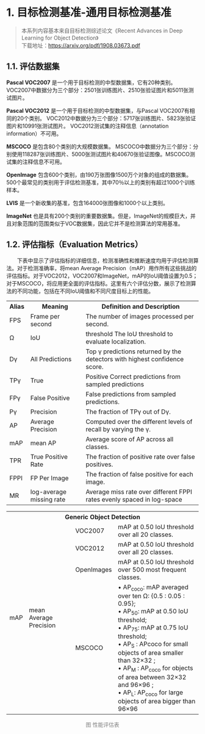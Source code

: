 # 1. 目标检测基准-通用目标检测基准
> 本系列内容基本来自目标检测综述论文《Recent Advances in Deep Learning for Object Detection》\
> 下载地址：https://arxiv.org/pdf/1908.03673.pdf

## 1.1. 评估数据集
**Pascal VOC2007** 是一个用于目标检测的中型数据集，它有20种类别。 VOC2007中数据分为三个部分：2501张训练图片、2510张验证图片和5011张测试图片。

**Pascal VOC2012** 是一个用于目标检测的中型数据集，与Pascal VOC2007有相同的20个类别。 VOC2012中数据分为三个部分：5717张训练图片、5823张验证图片和10991张测试图片。 VOC2012测试集的注释信息（annotation information）不可用。

**MSCOCO** 是包含80个类别的大规模数据集。 MSCOCO中数据分为三个部分：分别使用118287张训练图片、5000张测试图片和40670张验证图像。MSCOCO测试集的注释信息不可用。

**OpenImage** 包含600个类别，由190万张图像1500万个对象的组成的数据集。500个最常见的类别用于评估检测基准，其中70％以上的类别有超过1000个训练样本。

**LVIS** 是一个新收集的基准，包含164000张图像和1000个以上类别。

**ImageNet** 也是具有200个类别的重要数据集。但是，ImageNet的规模巨大，并且对象范围的范围类似于VOC数据集，因此它并不是检测算法的常用基准。

## 1.2. 评估指标（Evaluation Metrics）
&emsp;&emsp;下表中显示了评估指标的详细信息，检测准确性和推断速度均用于评估检测算法。对于检测准确率，将mean Average Precision（mAP）用作所有这些挑战的评估指标。对于VOC2012，VOC2007和ImageNet，mAP的IoU阈值设置为0.5；对于MSCOCO，将应用更全面的评估指标。这里有六个评估分数，展示了检测算法的不同功能，包括在不同IoU阈值和不同尺度目标上的性能。

<table>
  <tr>
    <th>Alias</th>
    <th>Meaning</th>
    <th>Definition and Description</th>
  </tr>
  <tr>
    <td>FPS</td>
    <td>Frame per second</td>
    <td>The number of images processed per second.</td>
  </tr>
  <tr>
    <td>Ω</td>
    <td>IoU</td>
    <td>threshold The IoU threshold to evaluate localization.</td>
  </tr>
  <tr>
    <td>Dγ</td>
    <td>All Predictions</td>
    <td>Top γ predictions returned by the detectors with highest confidence score.</td>
  </tr>
  <tr>
    <td>TPγ</td>
    <td>True</td>
    <td>Positive Correct predictions from sampled predictions</td>
  </tr>
  <tr>
    <td>FPγ</td>
    <td>False Positive</td>
    <td>False predictions from sampled predictions.</td>
  </tr>
  <tr>
    <td>Pγ</td>
    <td>Precision</td>
    <td>The fraction of TPγ out of Dγ.</td>
  </tr>
  <tr>
    <td>AP</td>
    <td>Average Precision</td>
    <td>Computed over the different levels of recall by varying the γ.</td>
  </tr>
  <tr>
    <td>mAP</td>
    <td>mean AP</td>
    <td>Average score of AP across all classes.</td>
  </tr>
  <tr>
    <td>TPR</td>
    <td>True Positive Rate</td>
    <td>The fraction of positive rate over false positives.</td>
  </tr>
  <tr>
    <td>FPPI</td>
    <td>FP Per Image</td>
    <td>The fraction of false positive for each image.</td>
  </tr>
  <tr>
    <td>MR</td>
    <td>log-average missing rate</td>
    <td>Average miss rate over different FPPI rates evenly spaced in log-space</td>
  </tr>
</table>

<table>
  <th colspan=4>Generic Object Detection</th>
  <tr>
    <td rowspan=4>mAP</td>
    <td rowspan=4>mean Average Precision</td>
    <td>VOC2007</td>
    <td>mAP at 0.50 IoU threshold over all 20 classes.</td>
  </tr>
  <tr>
    <td>VOC2012</td>
    <td>mAP at 0.50 IoU threshold over all 20 classes.</td>
  </tr>
  <tr>
    <td>OpenImages</td>
    <td>mAP at 0.50 IoU threshold over 500 most frequent classes.</td>
  </tr>
  <tr>
    <td>MSCOCO</td>
    <td>• AP<sub>coco</sub>: mAP averaged over ten Ω: {0.5 : 0.05 : 0.95};<br>
    • AP<sub>50</sub>: mAP at 0.50 IoU threshold;<br>
    • AP<sub>75</sub>: mAP at 0.75 IoU threshold;<br>
    • AP<sub>S</sub> : APcoco for small objects of area smaller than 32×32
    ;<br>
    • AP<sub>M</sub> : AP<sub>coco</sub> for objects of area between 32×32 and 96×96
    ;<br>
    • AP<sub>L</sub>: AP<sub>coco</sub> for large objects of area bigger than 96×96</td>
  </tr>
</table>
<div align=center><font color="gray">图 性能评估表</font></div>
<br>
